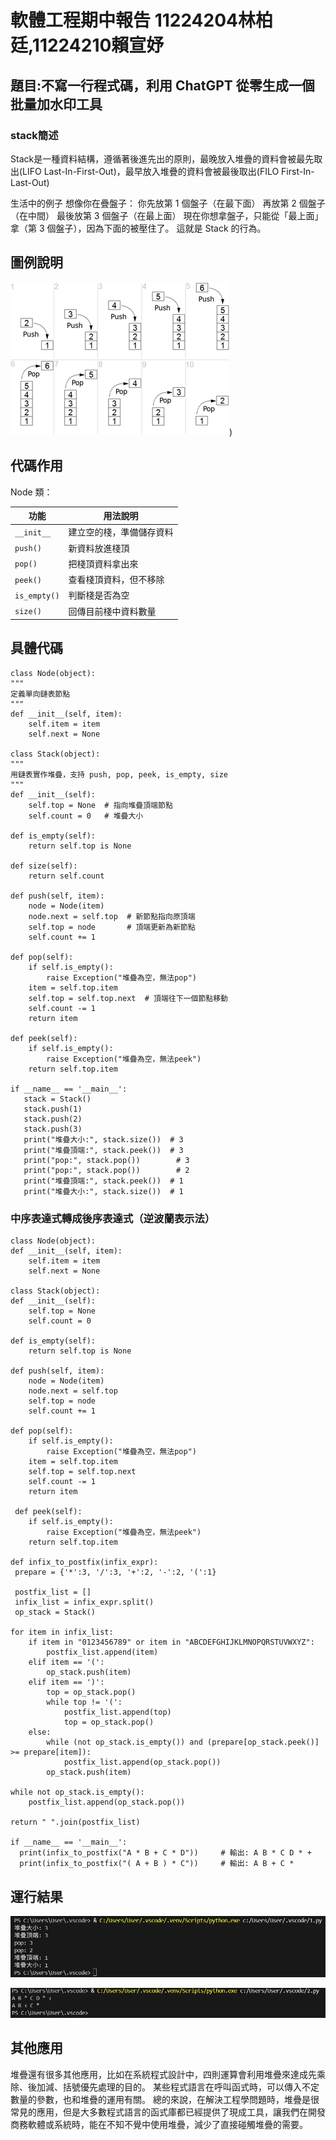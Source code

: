 # 軟體工程期中報告  11224204林柏廷,11224210賴宣妤


## 題目:不寫一行程式碼，利用 ChatGPT 從零生成一個批量加水印工具

### stack簡述
Stack是一種資料結構，遵循著後進先出的原則，最晚放入堆疊的資料會被最先取出(LIFO Last-In-First-Out)，最早放入堆疊的資料會被最後取出(FILO First-In-Last-Out)

生活中的例子
想像你在疊盤子：
你先放第 1 個盤子（在最下面）
再放第 2 個盤子（在中間）
最後放第 3 個盤子（在最上面）
現在你想拿盤子，只能從「最上面」拿（第 3 個盤子），因為下面的被壓住了。
這就是 Stack 的行為。

## 圖例說明
![03](https://github.com/11224204lbt/stack/blob/main/1.png))
## 代碼作用
Node 類：

| 功能           | 用法說明         |
| ------------ | ------------ |
| `__init__`   | 建立空的棧，準備儲存資料 |
| `push()`     | 新資料放進棧頂      |
| `pop()`      | 把棧頂資料拿出來     |
| `peek()`     | 查看棧頂資料，但不移除  |
| `is_empty()` | 判斷棧是否為空      |
| `size()`     | 回傳目前棧中資料數量   |


## 具體代碼

    class Node(object):
    """
    定義單向鏈表節點
    """
    def __init__(self, item):
        self.item = item
        self.next = None

    class Stack(object):
    """
    用鏈表實作堆疊，支持 push, pop, peek, is_empty, size
    """
    def __init__(self):
        self.top = None  # 指向堆疊頂端節點
        self.count = 0   # 堆疊大小

    def is_empty(self):
        return self.top is None

    def size(self):
        return self.count

    def push(self, item):
        node = Node(item)
        node.next = self.top  # 新節點指向原頂端
        self.top = node       # 頂端更新為新節點
        self.count += 1

    def pop(self):
        if self.is_empty():
            raise Exception("堆疊為空，無法pop")
        item = self.top.item
        self.top = self.top.next  # 頂端往下一個節點移動
        self.count -= 1
        return item

    def peek(self):
        if self.is_empty():
            raise Exception("堆疊為空，無法peek")
        return self.top.item

    if __name__ == '__main__':
       stack = Stack()
       stack.push(1)
       stack.push(2)
       stack.push(3)
       print("堆疊大小:", stack.size())  # 3
       print("堆疊頂端:", stack.peek())  # 3
       print("pop:", stack.pop())        # 3
       print("pop:", stack.pop())        # 2
       print("堆疊頂端:", stack.peek())  # 1
       print("堆疊大小:", stack.size())  # 1

### 中序表達式轉成後序表達式（逆波蘭表示法）       
         
    class Node(object):
    def __init__(self, item):
        self.item = item
        self.next = None

    class Stack(object):
    def __init__(self):
        self.top = None
        self.count = 0

    def is_empty(self):
        return self.top is None

    def push(self, item):
        node = Node(item)
        node.next = self.top
        self.top = node
        self.count += 1

    def pop(self):
        if self.is_empty():
            raise Exception("堆疊為空，無法pop")
        item = self.top.item
        self.top = self.top.next
        self.count -= 1
        return item

     def peek(self):
        if self.is_empty():
            raise Exception("堆疊為空，無法peek")
        return self.top.item

    def infix_to_postfix(infix_expr):
     prepare = {'*':3, '/':3, '+':2, '-':2, '(':1}

     postfix_list = []
     infix_list = infix_expr.split()
     op_stack = Stack()

    for item in infix_list:
        if item in "0123456789" or item in "ABCDEFGHIJKLMNOPQRSTUVWXYZ":
            postfix_list.append(item)
        elif item == '(':
            op_stack.push(item)
        elif item == ')':
            top = op_stack.pop()
            while top != '(':
                postfix_list.append(top)
                top = op_stack.pop()
        else:
            while (not op_stack.is_empty()) and (prepare[op_stack.peek()] >= prepare[item]):
                postfix_list.append(op_stack.pop())
            op_stack.push(item)

    while not op_stack.is_empty():
        postfix_list.append(op_stack.pop())

    return " ".join(postfix_list)

    if __name__ == '__main__':
      print(infix_to_postfix("A * B + C * D"))     # 輸出: A B * C D * +
      print(infix_to_postfix("( A + B ) * C"))     # 輸出: A B + C *

## 運行結果
![01](https://github.com/11224204lbt/stack/blob/main/code.png)

![01](https://github.com/11224204lbt/stack/blob/main/code1.png)

## 其他應用
堆疊還有很多其他應用，比如在系統程式設計中，四則運算會利用堆疊來達成先乘除、後加減、括號優先處理的目的。
某些程式語言在呼叫函式時，可以傳入不定數量的參數，也和堆疊的運用有關。
總的來說，在解決工程學問題時，堆疊是很常見的應用，但是大多數程式語言的函式庫都已經提供了現成工具，讓我們在開發商務軟體或系統時，能在不知不覺中使用堆疊，減少了直接碰觸堆疊的需要。
